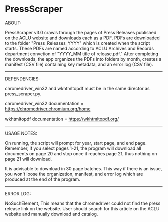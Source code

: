 # PressScraper

ABOUT:

PressScraper v3.0 crawls through the pages of Press Releases published on the ACLU website and downloads each as a PDF. PDFs are downloaded to the folder "Press_Releases_YYYY" which is created when the script starts. These PDFs are named according to ACLU Archives and Records department convetion of "YYYY_MM title of release.pdf." After completing the downloads, the app organizes the PDFs into folders by month, creates a manifest (CSV file) containing key metadata, and an error log (CSV file).

----------------------------------------------------

DEPENDENCIES:

chromedriver_win32 and wkhtmltopdf must be in the same director as press_scraper.py.

chromedriver_win32 documentation = https://chromedriver.chromium.org/home

wkhtmltopdf documentation = https://wkhtmltopdf.org/

----------------------------------------------------

USAGE NOTES:

On running, the script will prompt for year, start page, and end page. Remember, if you select pages 1-21, the program will download all documents on page 20 and stop once it reaches page 21, thus nothing on page 21 will download.

It is advisable to download in 30 page batches. This way if there is an issue, you won't loose the organization, manifest, and error log which are produced at the end of the program.

----------------------------------------------------

ERROR LOG:

NoSuchElement, This means that the chromedriver could not find the press release link on the website. User should search for this article on the ACLU website and manually download and catalog.
